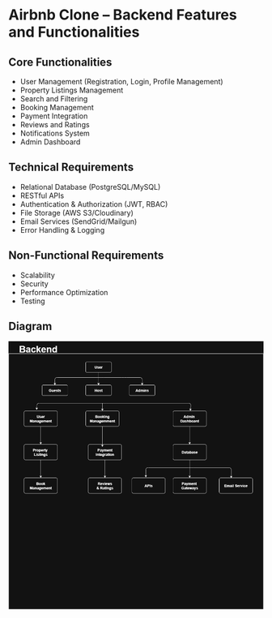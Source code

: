 # Airbnb Clone – Backend Features and Functionalities

## Core Functionalities
- User Management (Registration, Login, Profile Management)
- Property Listings Management
- Search and Filtering
- Booking Management
- Payment Integration
- Reviews and Ratings
- Notifications System
- Admin Dashboard

## Technical Requirements
- Relational Database (PostgreSQL/MySQL)
- RESTful APIs
- Authentication & Authorization (JWT, RBAC)
- File Storage (AWS S3/Cloudinary)
- Email Services (SendGrid/Mailgun)
- Error Handling & Logging

## Non-Functional Requirements
- Scalability
- Security
- Performance Optimization
- Testing

## Diagram
![Backend Features Diagram](features-and-functionalities/features_and_functionalities.drawio.png)

